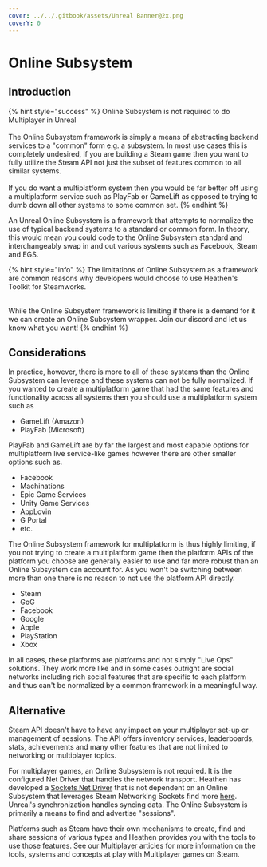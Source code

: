 ```yaml
---
cover: ../../.gitbook/assets/Unreal Banner@2x.png
coverY: 0
---
```


# Online Subsystem

## Introduction

{% hint style="success" %}
Online Subsystem is not required to do Multiplayer in Unreal\
\
The Online Subsystem framework is simply a means of abstracting backend services to a "common" form e.g. a subsystem. In most use cases this is completely undesired, if you are building a Steam game then you want to fully utilize the Steam API not just the subset of features common to all similar systems.\
\
If you do want a multiplatform system then you would be far better off using a multiplatform service such as PlayFab or GameLift as opposed to trying to dumb down all other systems to some common set.
{% endhint %}

An Unreal Online Subsystem is a framework that attempts to normalize the use of typical backend systems to a standard or common form. In theory, this would mean you could code to the Online Subsystem standard and interchangeably swap in and out various systems such as Facebook, Steam and EGS.

{% hint style="info" %}
The limitations of Online Subsystem as a framework are common reasons why developers would choose to use Heathen's Toolkit for Steamworks.

\
While the Online Subsystem framework is limiting if there is a demand for it we can create an Online Subsystem wrapper. Join our discord and let us know what you want!
{% endhint %}

## Considerations

In practice, however, there is more to all of these systems than the Online Subsystem can leverage and these systems can not be fully normalized. If you wanted to create a multiplatform game that had the same features and functionality across all systems then you should use a multiplatform system such as

* GameLift (Amazon)
* PlayFab (Microsoft)

PlayFab and GameLift are by far the largest and most capable options for multiplatform live service-like games however there are other smaller options such as.

* Facebook
* Machinations
* Epic Game Services
* Unity Game Services
* AppLovin
* G Portal
* etc.

The Online Subsystem framework for multiplatform is thus highly limiting, if you not trying to create a multiplatform game then the platform APIs of the platform you choose are generally easier to use and far more robust than an Online Subsystem can account for. As you won't be switching between more than one there is no reason to not use the platform API directly.

* Steam
* GoG&#x20;
* Facebook
* Google
* Apple
* PlayStation
* Xbox

In all cases, these platforms are platforms and not simply "Live Ops" solutions. They work more like and in some cases outright are social networks including rich social features that are specific to each platform and thus can't be normalized by a common framework in a meaningful way.

## Alternative

Steam API doesn't have to have any impact on your multiplayer set-up or management of sessions. The API offers inventory services, leaderboards, stats, achievements and many other features that are not limited to networking or multiplayer topics.

For multiplayer games, an Online Subsystem is not required. It is the configured Net Driver that handles the network transport. Heathen has developed a [Sockets Net Driver](sockets-net-driver.md) that is not dependent on an Online Subsystem that leverages Steam Networking Sockets find more [here](sockets-net-driver.md). Unreal's synchronization handles syncing data. The Online Subsystem is primarily a means to find and advertise "sessions".

Platforms such as Steam have their own mechanisms to create, find and share sessions of various types and Heathen provides you with the tools to use those features. See our [Multiplayer ](../../company/steam/steamworks/multiplayer/)articles for more information on the tools, systems and concepts at play with Multiplayer games on Steam.

